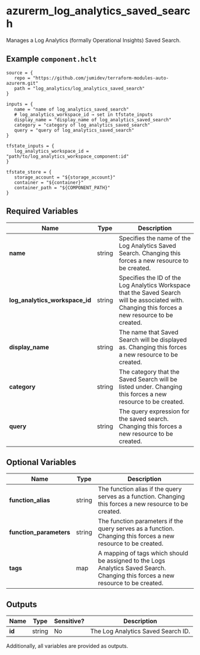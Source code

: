 # azurerm_log_analytics_saved_search

Manages a Log Analytics (formally Operational Insights) Saved Search.

## Example `component.hclt`

```hcl
source = {
   repo = "https://github.com/jumidev/terraform-modules-auto-azurerm.git" 
   path = "log_analytics/log_analytics_saved_search" 
}

inputs = {
   name = "name of log_analytics_saved_search" 
   # log_analytics_workspace_id → set in tfstate_inputs
   display_name = "display_name of log_analytics_saved_search" 
   category = "category of log_analytics_saved_search" 
   query = "query of log_analytics_saved_search" 
}

tfstate_inputs = {
   log_analytics_workspace_id = "path/to/log_analytics_workspace_component:id" 
}

tfstate_store = {
   storage_account = "${storage_account}" 
   container = "${container}" 
   container_path = "${COMPONENT_PATH}" 
}

```

## Required Variables

| Name | Type |  Description |
| ---- | --------- |  ----------- |
| **name** | string |  Specifies the name of the Log Analytics Saved Search. Changing this forces a new resource to be created. | 
| **log_analytics_workspace_id** | string |  Specifies the ID of the Log Analytics Workspace that the Saved Search will be associated with. Changing this forces a new resource to be created. | 
| **display_name** | string |  The name that Saved Search will be displayed as. Changing this forces a new resource to be created. | 
| **category** | string |  The category that the Saved Search will be listed under. Changing this forces a new resource to be created. | 
| **query** | string |  The query expression for the saved search. Changing this forces a new resource to be created. | 

## Optional Variables

| Name | Type |  Description |
| ---- | --------- |  ----------- |
| **function_alias** | string |  The function alias if the query serves as a function. Changing this forces a new resource to be created. | 
| **function_parameters** | string |  The function parameters if the query serves as a function. Changing this forces a new resource to be created. | 
| **tags** | map |  A mapping of tags which should be assigned to the Logs Analytics Saved Search. Changing this forces a new resource to be created. | 



## Outputs

| Name | Type | Sensitive? | Description |
| ---- | ---- | --------- | --------- |
| **id** | string | No  | The Log Analytics Saved Search ID. | 

Additionally, all variables are provided as outputs.
